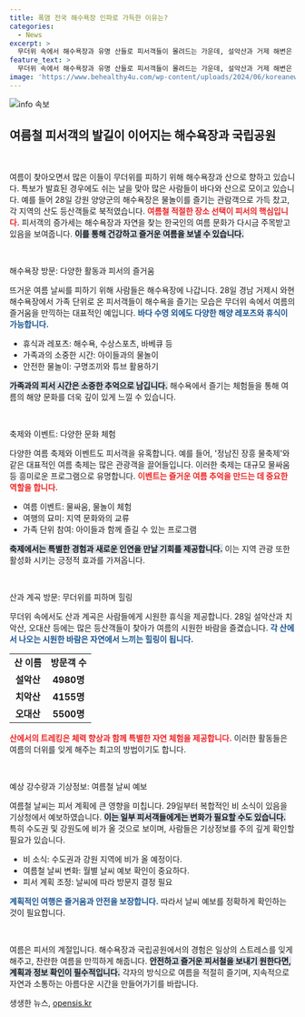 ```yaml
---
title: 폭염 전국 해수욕장 인파로 가득한 이유는?
categories:
  - News
excerpt: >
  무더위 속에서 해수욕장과 유명 산들로 피서객들이 몰려드는 가운데, 설악산과 거제 해변은 특히 인산인해를 이루며 여름 즐길 거리를 제공하고 있다. 폭염을 이겨내려는 사람들의 여름휴가 열기가 고조되고 있다!
feature_text: >
  무더위 속에서 해수욕장과 유명 산들로 피서객들이 몰려드는 가운데, 설악산과 거제 해변은 특히 인산인해를 이루며 여름 즐길 거리를 제공하고 있다. 폭염을 이겨내려는 사람들의 여름휴가 열기가 고조되고 있다!
image: 'https://www.behealthy4u.com/wp-content/uploads/2024/06/koreanews.jpg'
---
```


<p><img src="https://www.behealthy4u.com/wp-content/uploads/2024/06/koreanews.jpg" alt="info 속보" /></p>

<h2 data-ke-size="size26">여름철 피서객의 발길이 이어지는 해수욕장과 국립공원</h2>

<p data-ke-size="size16">&nbsp;</p>

<p>여름이 찾아오면서 많은 이들이 무더위를 피하기 위해 해수욕장과 산으로 향하고 있습니다. 특보가 발효된 경우에도 쉬는 날을 맞아 많은 사람들이 바다와 산으로 모이고 있습니다. 예를 들어 28일 강원 양양군의 해수욕장은 물놀이를 즐기는 관람객으로 가득 찼고, 각 지역의 산도 등산객들로 북적였습니다. <b><span style="color: #ee2323;">여름철 적절한 장소 선택이 피서의 핵심입니다.</span></b> 피서객의 증가세는 해수욕장과 자연을 찾는 한국인의 여름 문화가 다시금 주목받고 있음을 보여줍니다. <b><span style="background-color: #21538527;">이를 통해 건강하고 즐거운 여름을 보낼 수 있습니다.</span></b></p>

<p data-ke-size="size16">&nbsp;</p>

<p>해수욕장 방문: 다양한 활동과 피서의 즐거움</p>

<p>뜨거운 여름 날씨를 피하기 위해 사람들은 해수욕장에 나갑니다. 28일 경남 거제시 와현해수욕장에서 가족 단위로 온 피서객들이 해수욕을 즐기는 모습은 무더위 속에서 여름의 즐거움을 만끽하는 대표적인 예입니다. <b><span style="color: #1a5490;">바다 수영 외에도 다양한 해양 레포츠와 휴식이 가능합니다.</span></b></p>

<ul>
    <li>휴식과 레포츠: 해수욕, 수상스포츠, 바베큐 등</li>
    <li>가족과의 소중한 시간: 아이들과의 물놀이</li>
    <li>안전한 물놀이: 구명조끼와 튜브 활용하기</li>
</ul>

<p><b><span style="background-color: #21538527;">가족과의 피서 시간은 소중한 추억으로 남깁니다.</span></b> 해수욕에서 즐기는 체험들을 통해 여름의 해양 문화를 더욱 깊이 있게 느낄 수 있습니다.</p>

<p data-ke-size="size16">&nbsp;</p>

<p>축제와 이벤트: 다양한 문화 체험</p>

<p>다양한 여름 축제와 이벤트도 피서객을 유혹합니다. 예를 들어, '정남진 장흥 물축제'와 같은 대표적인 여름 축제는 많은 관광객을 끌어들입니다. 이러한 축제는 대규모 물싸움 등 흥미로운 프로그램으로 유명합니다. <b><span style="color: #ee2323;">이벤트는 즐거운 여름 추억을 만드는 데 중요한 역할을 합니다.</span></b></p>

<ul>
    <li>여름 이벤트: 물싸움, 물놀이 체험</li>
    <li>여행의 묘미: 지역 문화와의 교류</li>
    <li>가족 단위 참여: 아이들과 함께 즐길 수 있는 프로그램</li>
</ul>

<p><b><span style="background-color: #21538527;">축제에서는 특별한 경험과 새로운 인연을 만날 기회를 제공합니다.</span></b> 이는 지역 관광 또한 활성화 시키는 긍정적 효과를 가져옵니다.</p>

<p data-ke-size="size16">&nbsp;</p>

<p>산과 계곡 방문: 무더위를 피하며 힐링</p>

<p>무더위 속에서도 산과 계곡은 사람들에게 시원한 휴식을 제공합니다. 28일 설악산과 치악산, 오대산 등에는 많은 등산객들이 찾아가 여름의 시원한 바람을 즐겼습니다. <b><span style="color: #1a5490;">각 산에서 나오는 시원한 바람은 자연에서 느끼는 힐링이 됩니다.</span></b></p>

<table>
    <tr>
        <td style="text-align: center; height: 17px;"><b>산 이름</b></td>
        <td style="text-align: center; height: 17px;"><b>방문객 수</b></td>
    </tr>
    <tr>
        <td style="text-align: center; height: 17px;"><b>설악산</b></td>
        <td style="text-align: center; height: 17px;"><b>4980명</b></td>
    </tr>
    <tr>
        <td style="text-align: center; height: 17px;"><b>치악산</b></td>
        <td style="text-align: center; height: 17px;"><b>4155명</b></td>
    </tr>
    <tr>
        <td style="text-align: center; height: 17px;"><b>오대산</b></td>
        <td style="text-align: center; height: 17px;"><b>5500명</b></td>
    </tr>
</table>

<p><b><span style="color: #ee2323;">산에서의 트레킹은 체력 향상과 함께 특별한 자연 체험을 제공합니다.</span></b> 이러한 활동들은 여름의 더위를 잊게 해주는 최고의 방법이기도 합니다.</p>

<p data-ke-size="size16">&nbsp;</p>

<p>예상 강수량과 기상정보: 여름철 날씨 예보</p>

<p>여름철 날씨는 피서 계획에 큰 영향을 미칩니다. 29일부터 복합적인 비 소식이 있음을 기상청에서 예보하였습니다. <b><span style="background-color: #21538527;">이는 일부 피서객들에게는 변화가 필요할 수도 있습니다.</span></b> 특히 수도권 및 강원도에 비가 올 것으로 보이며, 사람들은 기상정보를 주의 깊게 확인할 필요가 있습니다.</p>

<ul>
    <li>비 소식: 수도권과 강원 지역에 비가 올 예정이다.</li>
    <li>여름철 날씨 변화: 월별 날씨 예보 확인이 중요하다.</li>
    <li>피서 계획 조정: 날씨에 따라 방문지 결정 필요</li>
</ul>

<p><b><span style="color: #1a5490;">계획적인 여행은 즐거움과 안전을 보장합니다.</span></b> 따라서 날씨 예보를 정확하게 확인하는 것이 필요합니다.</p>

<p data-ke-size="size16">&nbsp;</p>

<p>여름은 피서의 계절입니다. 해수욕장과 국립공원에서의 경험은 일상의 스트레스를 잊게 해주고, 찬란한 여름을 만끽하게 해줍니다. <b><span style="background-color: #21538527;">안전하고 즐거운 피서철을 보내기 원한다면, 계획과 정보 확인이 필수적입니다.</span></b> 각자의 방식으로 여름을 적절히 즐기며, 지속적으로 자연과 소통하는 아름다운 시간을 만들어가기를 바랍니다.</p>
생생한 뉴스, <a href="https://opensis.kr" rel="dofollow">opensis.kr</a>


